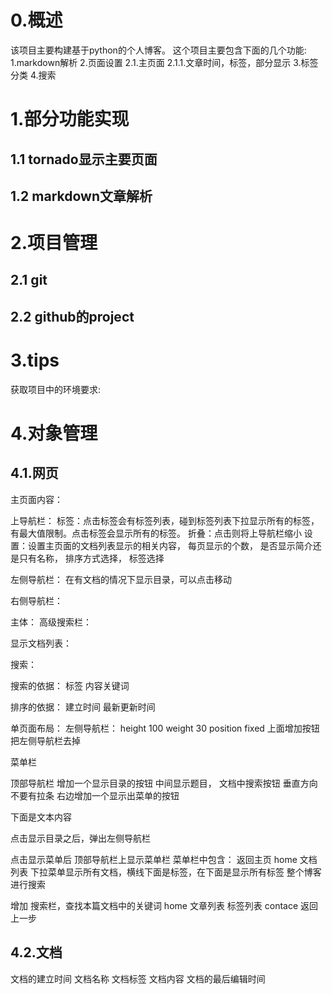 # 0.概述
该项目主要构建基于python的个人博客。
这个项目主要包含下面的几个功能:
1.markdown解析
2.页面设置
2.1.主页面
2.1.1.文章时间，标签，部分显示
3.标签分类
4.搜索

# 1.部分功能实现
## 1.1 tornado显示主要页面

## 1.2 markdown文章解析

# 2.项目管理
## 2.1 git

## 2.2 github的project

# 3.tips
获取项目中的环境要求:


# 4.对象管理

## 4.1.网页


主页面内容：

上导航栏：
标签：点击标签会有标签列表，碰到标签列表下拉显示所有的标签，有最大值限制。点击标签会显示所有的标签。
折叠：点击则将上导航栏缩小
设置：设置主页面的文档列表显示的相关内容，
每页显示的个数，
是否显示简介还是只有名称，
排序方式选择，
标签选择


左侧导航栏：
在有文档的情况下显示目录，可以点击移动

右侧导航栏：

主体：
高级搜索栏：

显示文档列表：


搜索：

搜索的依据：
标签
内容关键词

排序的依据：
建立时间
最新更新时间

单页面布局：
左侧导航栏：
height 100
weight 30
position fixed
上面增加按钮把左侧导航栏去掉

菜单栏


顶部导航栏
增加一个显示目录的按钮
中间显示题目，
文档中搜索按钮
垂直方向不要有拉条
右边增加一个显示出菜单的按钮

下面是文本内容

点击显示目录之后，弹出左侧导航栏

点击显示菜单后
顶部导航栏上显示菜单栏
菜单栏中包含：
返回主页 home 
文档列表 下拉菜单显示所有文档，横线下面是标签，在下面是显示所有标签
整个博客进行搜索




增加 搜索栏，查找本篇文档中的关键词
home
文章列表
标签列表
contace
返回上一步




## 4.2.文档
文档的建立时间
文档名称
文档标签
文档内容
文档的最后编辑时间

